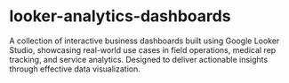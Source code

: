 # looker-analytics-dashboards
A collection of interactive business dashboards built using Google Looker Studio, showcasing real-world use cases in field operations, medical rep tracking, and service analytics. Designed to deliver actionable insights through effective data visualization.
